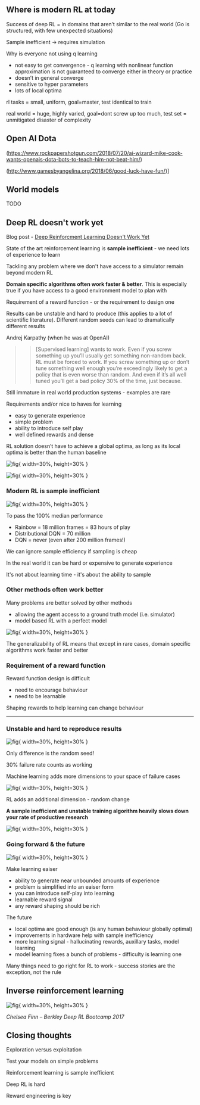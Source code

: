 ## Where is modern RL at today

Success of deep RL = in domains that aren’t similar to the real world (Go is structured, with few unexpected situations)

Sample inefficient -> requires simulation

Why is everyone not using q learning

- not easy to get convergence - q learning with nonlinear function approximation is not guaranteed to converge either in theory or practice
- doesn’t in general converge
- sensitive to hyper parameters
- lots of local optima

rl tasks = small, uniform, goal=master, test identical to train

real world = huge, highly varied, goal=dont screw up too much, test set = unmitigated disaster of complexity

## Open AI Dota

(https://www.rockpapershotgun.com/2018/07/20/ai-wizard-mike-cook-wants-openais-dota-bots-to-teach-him-not-beat-him/)

(http://www.gamesbyangelina.org/2018/06/good-luck-have-fun/)]

## World models

TODO

## Deep RL doesn't work yet

Blog post - [Deep Reinforcment Learning Doesn't Work Yet](https://www.alexirpan.com/2018/02/14/rl-hard.html)

State of the art reinforcement learning is **sample inefficient** - we need lots of experience to learn

Tackling any problem where we don't have access to a simulator remain beyond modern RL

**Domain specific algorithms often work faster & better**.  This is especially true if you have access to a good environment model to plan with

Requirement of a reward function - or the requirement to design one

Results can be unstable and hard to produce (this applies to a lot of scientific literature).  Different random seeds can lead to dramatically different results

Andrej Karpathy (when he was at OpenAI)
>>[Supervised learning] wants to work. Even if you screw something up you’ll usually get something non-random back. RL must be forced to work. If you screw something up or don’t tune something well enough you’re exceedingly likely to get a policy that is even worse than random. And even if it’s all well tuned you’ll get a bad policy 30% of the time, just because.

Still immature in real world production systems - examples are rare

Requirements and/or nice to haves for learning
- easy to generate experience
- simple problem
- ability to introduce self play
- well defined rewards and dense

RL solution doesn’t have to achieve a global optima, as long as its local optima is better than the human baseline

![fig](../../assets/images/section_8/work_intro.png){ width=30%, height=30% }

![fig](../../assets/images/section_8/work_bender.jpg){ width=30%, height=30% }

### Modern RL is sample inefficient

![fig](../../assets/images/section_4/rainbow_fig1.png){ width=30%, height=30% }

To pass the 100% median performance

- Rainbow = 18 million frames = 83 hours of play
- Distributional DQN = 70 million
- DQN = never (even after 200 million frames!)

We can ignore sample efficiency if sampling is cheap

In the real world it can be hard or expensive to generate experience

It's not about learning time - it's about the ability to sample

### Other methods often work better 

Many problems are better solved by other methods

- allowing the agent access to a ground truth model (i.e. simulator)
- model based RL with a perfect model

![fig](../../assets/images/section_8/work_atari.png){ width=30%, height=30% }

The generalizability of RL means that except in rare cases, domain specific algorithms work faster and better

### Requirement of a reward function 

Reward function design is difficult
- need to encourage behaviour
- need to be learnable

Shaping rewards to help learning can change behaviour

---
### Unstable and hard to reproduce results

![fig](../../assets/images/section_8/work_seeds.png){ width=30%, height=30% }

Only difference is the random seed!

30% failure rate counts as working

Machine learning adds more dimensions to your space of failure cases

![fig](../../assets/images/section_8/work_ml.png){ width=30%, height=30% }

RL adds an additional dimension - random change

**A sample inefficient and unstable training algorithm heavily slows down your rate of productive research**

![fig](../../assets/images/section_8/work_karpathy.png){ width=30%, height=30% }

### Going forward & the future

![fig](../../assets/images/section_8/work_research.png){ width=30%, height=30% }

Make learning eaiser

- ability to generate near unbounded amounts of experience
- problem is simplified into an eaiser form
- you can introduce self-play into learning
- learnable reward signal
- any reward shaping should be rich

The future

- local optima are good enough (is any human behaviour globally optimal)
- improvements in hardware help with sample inefficiency
- more learning signal - hallucinating rewards, auxillary tasks, model learning
- model learning fixes a bunch of problems - difficulty is learning one

Many things need to go right for RL to work - success stories are the exception, not the rule

## Inverse reinforcement learning

![fig](../../assets/images/section_8/inverse_1.png){ width=30%, height=30% }

*Chelsea Finn – Berkley Deep RL Bootcamp 2017*

## Closing thoughts

Exploration versus exploitation

Test your models on simple problems

Reinforcement learning is sample inefficient

Deep RL is hard

Reward engineering is key
